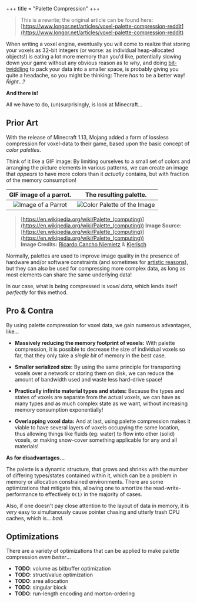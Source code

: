 +++
title = "Palette Compression"
+++

> This is a rewrite; the original article can be found here: [https://www.longor.net/articles/voxel-palette-compression-reddit](https://www.longor.net/articles/voxel-palette-compression-reddit)

When writing a voxel engine, eventually you will come to realize that storing your voxels as 32-bit integers (or worse: as individual heap-allocated objects!) is eating a lot more memory than you'd like, potentially slowing down your game without any obvious reason as to *why*, and doing [bit-twiddling](https://graphics.stanford.edu/~seander/bithacks.html) to pack your data into a smaller space, is probably giving you quite a headache, so you might be thinking: There *has* to be a better way! *Right*...?

**And there is!**

All we have to do, (un)surprisingly, is look at Minecraft...

## Prior Art

With the release of Minecraft 1.13, Mojang added a form of lossless compression for voxel-data to their game, based upon the basic concept of *color palettes*.

Think of it like a GIF image: By limiting ourselves to a small set of colors and arranging the picture elements in various patterns, we can create an image that *appears* to have more colors than it *actually* contains, but with fraction of the memory consumption!

| GIF image of a parrot. | The resulting palette. |
|:-:|:-:|
| ![Image of a Parrot](https://upload.wikimedia.org/wikipedia/commons/d/d7/RGB_24bits_palette_sample_image.jpg) | ![Color Palette of the Image](https://upload.wikimedia.org/wikipedia/commons/0/05/Sample_Image_RGB_Cube.gif) |

> [https://en.wikipedia.org/wiki/Palette_(computing)](https://en.wikipedia.org/wiki/Palette_(computing))
> **Image Source:** [https://en.wikipedia.org/wiki/Palette_(computing)](https://en.wikipedia.org/wiki/Palette_(computing))  
> **Image Credits:** [Ricardo Cancho Niemietz](https://en.wikipedia.org/wiki/User:Ricardo_Cancho_Niemietz) & [Kjerisch](https://commons.wikimedia.org/wiki/User:Kjerish)

Normally, palettes are used to improve image quality in the presence of hardware and/or software constraints (and sometimes for [artistic reasons](https://en.wikipedia.org/wiki/Pixel_art)), but they can also be used for compressing more complex data, as long as most elements can share the same underlying data!

In our case, what is being compressed is *voxel data*, which lends itself *perfectly* for this method.

## Pro & Contra

By using palette compression for voxel data, we gain numerous advantages, like...

- **Massively reducing the memory footprint of voxels:**
  With palette compression, it is possible to decrease the size of individual voxels so far,
  that they only take a *single bit* of memory in the best case.

- **Smaller serialized size:**
  By using the same principle for transporting voxels over a network or storing them on disk,
  we can reduce the amount of bandwidth used and waste less hard-drive space!

- **Practically infinite material types and states:**
  Because the types and states of voxels are separate from the actual voxels, we can have as many types and as much complex state as we want, without increasing memory consumption exponentially!

- **Overlapping voxel data:**
  And at last, using palette compression makes it viable to have several layers of voxels occupying the same location, thus allowing things like fluids (eg: water) to flow into other (solid) voxels, or making snow-cover something applicable for any and all materials!

**As for disadvantages...**

The palette is a dynamic structure, that grows and shrinks with the number of differing types/states contained within it, which can be a problem in memory or allocation constrained environments. There are some optimizations that mitigate this, allowing one to amortize the read-write-performance to effectively `O(1)` in the majority of cases.

Also, if one doesn't pay close attention to the layout of data in memory, it is *very* easy to simultanously cause pointer chasing and utterly trash CPU caches, which is... *bad*.

## Optimizations

There are a variety of optimizations that can be applied to make palette compression *even better*...

- **TODO**: volume as bitbuffer optimization
- **TODO**: struct/value optimization
- **TODO**: area allocation
- **TODO**: singular block
- **TODO**: run-length encoding and morton-ordering

